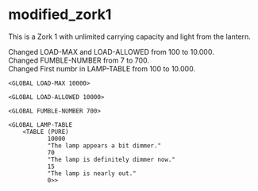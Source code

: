 # modified_zork1

This is a Zork 1 with unlimited carrying capacity and light from the lantern.

Changed LOAD-MAX and LOAD-ALLOWED from 100 to 10.000.  
Changed FUMBLE-NUMBER from 7 to 700.  
Changed First numbr in LAMP-TABLE from 100 to 10.000.  

    <GLOBAL LOAD-MAX 10000>

    <GLOBAL LOAD-ALLOWED 10000>

    <GLOBAL FUMBLE-NUMBER 700>

    <GLOBAL LAMP-TABLE
    	<TABLE (PURE)
	           10000
	           "The lamp appears a bit dimmer."
    	       70
	           "The lamp is definitely dimmer now."
	           15   
    	       "The lamp is nearly out."
	           0>>
         
   
